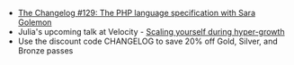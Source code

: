 - [The Changelog #129: The PHP language specification with Sara Golemon](https://changelog.com/podcast/129)
- Julia's upcoming talk at Velocity - [Scaling yourself during hyper-growth](https://conferences.oreilly.com/velocity/vl-ca/public/schedule/speaker/169552)
- Use the discount code CHANGELOG to save 20% off Gold, Silver, and Bronze passes